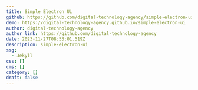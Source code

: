 ```yaml
---
title: Simple Electron Ui
github: https://github.com/digital-technology-agency/simple-electron-ui
demo: https://digital-technology-agency.github.io/simple-electron-ui
author: digital-technology-agency
author_link: https://github.com/digital-technology-agency
date: 2023-11-27T08:53:01.519Z
description: simple-electron-ui
ssg:
  - Jekyll
css: []
cms: []
category: []
draft: false
---
```

